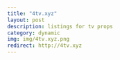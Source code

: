 ```yaml
---
title: "4tv.xyz"
layout: post
description: listings for tv props
category: dynamic
img: img/4tv.xyz.png
redirect: http://4tv.xyz
---
```


